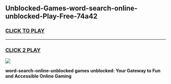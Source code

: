 
## Unblocked-Games-word-search-online-unblocked-Play-Free-74a42
<h3>
<a href="https://premium76.site?title=word-search-online-unblocked&ref=18A1">CLICK TO PLAY</a></h3>
<hr>

<h3>
<a href="https://premium76.site?title=word-search-online-unblocked&ref=18A1">CLICK 2 PLAY</a>
  
</h3>

<a href="https://premium76.site?title=word-search-online-unblocked&ref=18A1"><img src="https://clearcache.store/games.png"></a>


**word-search-online-unblocked games unblocked: Your Gateway to Fun and Accessible Online Gaming**
